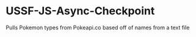 # USSF-JS-Async-Checkpoint

Pulls Pokemon types from Pokeapi.co based off of names from a text file
